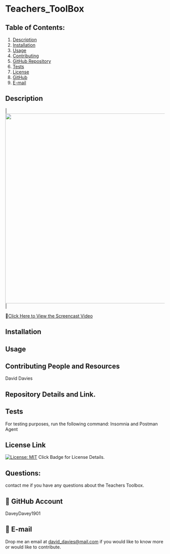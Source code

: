 # Teachers_ToolBox

## Table of Contents:
  1. [Description](#Description) 
  2. [Installation](#Installation)
  3. [Usage](#Usage)  
  4. [Contributing](#Contributing-and-Resources)
  5. [GitHub Repository](#Repository-Details-Link)
  6. [Tests](#Tests)
  4. [License](#License-Link)
  7. [GitHub](#GitHub-Account)
  8. [E-mail](#E-mail)
  
## Description



|<img src="public/images/Tech Blog.gif" width="600">| 


:file_folder:[Click Here to View the Screencast Video]()




## Installation


## Usage



## Contributing People and Resources

David Davies

## Repository Details and Link.



## Tests

For testing purposes, run the following command:
Insomnia and Postman Agent

## License Link
[![License: MIT](https://img.shields.io/badge/License-MIT-yellow.svg)](https://opensource.org/licenses/MIT) Click Badge for License Details.



## Questions:

contact me if you have any questions about the Teachers Toolbox.

## :small_blue_diamond: GitHub Account

DaveyDavey1901

## :small_blue_diamond: E-mail

Drop me an email at david_davies@mail.com if you would like to know more or would like to contribute.
